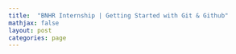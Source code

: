 ```yaml
---
title:  "BNHR Internship | Getting Started with Git & Github"
mathjax: false
layout: post
categories: page
---
```


